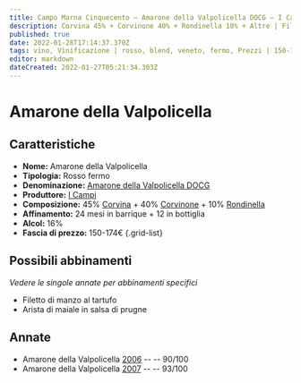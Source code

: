 ```yaml
---
title: Campo Marna Cinquecento – Amarone della Valpolicella DOCG – I Campi – Veneto (IT) – 150-174€ – 4★-5★
description: Corvina 45% + Corvinone 40% + Rondinella 10% + Altre | Filetto di manzo al tartufo – Arista di maiale in salsa di prugne
published: true
date: 2022-01-28T17:14:37.370Z
tags: vino, Vinificazione | rosso, blend, veneto, fermo, Prezzi | 150-174€, corvina, rondinella, Alimento | maiale, Alimento-dettagli | arista, Aromatizzazione | in salsa di prugne, corvinone, Filetto di manzo al tartufo
editor: markdown
dateCreated: 2022-01-27T05:21:34.303Z
---
```


# Amarone della Valpolicella

## Caratteristiche
- **Nome:** <span class="nome">Amarone della Valpolicella</span>
- **Tipologia:** Rosso fermo
- **Denominazione:** <span class="denominazione">[Amarone della Valpolicella DOCG](/denominazioni/Italia/Veneto/DOCG/Amarone-della-Valpolicella)</span>
- **Produttore:** <span class="cantina">[I Campi](/produttori/Italia/Veneto/Monte-Zovo)</span> 
- **Composizione:** 45% [Corvina](/vitigni/Italia/bacca-nera/corvina) + 40% [Corvinone](/vitigni/Italia/bacca-nera/corvinone) + 10% [Rondinella](/vitigni/Italia/bacca-nera/rondinella) 
- **Affinamento:** 24 mesi in barrique + 12 in bottiglia
- **Alcol:** 16%
- **Fascia di prezzo:** 150-174€
{.grid-list}




## Possibili abbinamenti
*Vedere le singole annate per abbinamenti specifici*

- Filetto di manzo al tartufo
- Arista di maiale in salsa di prugne

## Annate
- Amarone della Valpolicella [2006](vini/Italia/Veneto/I-Campi/Campo-Marna-Cinquecento/2006) -- <span class="star-4"></span> -- 90/100
- Amarone della Valpolicella [2007](vini/Italia/Veneto/I-Campi/Campo-Marna-Cinquecento/2007) -- <span class="star-5"></span> -- 93/100